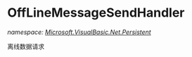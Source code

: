 ﻿
# OffLineMessageSendHandler
_namespace: [Microsoft.VisualBasic.Net.Persistent](N-Microsoft.VisualBasic.Net.Persistent.md)_

离线数据请求




